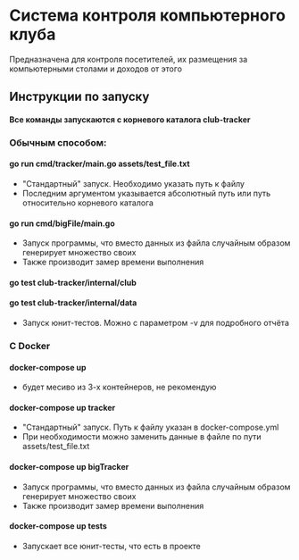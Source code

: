 # Система контроля компьютерного клуба

Предназначена для контроля посетителей, их размещения за компьютерными столами и доходов от этого

## Инструкции по запуску
#### Все команды запускаются с корневого каталога club-tracker

### Обычным способом:

#### go run cmd/tracker/main.go assets/test_file.txt 
* "Стандартный" запуск. Необходимо указать путь к файлу
* Последним аргументом указывается абсолютный путь или путь относительно корневого каталога
#### go run cmd/bigFile/main.go
* Запуск программы, что вместо данных из файла случайным образом генерирует множество своих
* Также производит замер времени выполнения
#### go test club-tracker/internal/club
#### go test club-tracker/internal/data
* Запуск юнит-тестов. Можно с параметром -v для подробного отчёта

### С Docker
#### docker-compose up
* будет месиво из 3-х контейнеров, не рекомендую
#### docker-compose up tracker
* "Стандартный" запуск. Путь к файлу указан в docker-compose.yml
* При необходимости можно заменить данные в файле по пути assets/test_file.txt
#### docker-compose up bigTracker
* Запуск программы, что вместо данных из файла случайным образом генерирует множество своих
* Также производит замер времени выполнения
#### docker-compose up tests
* Запускает все юнит-тесты, что есть в проекте
